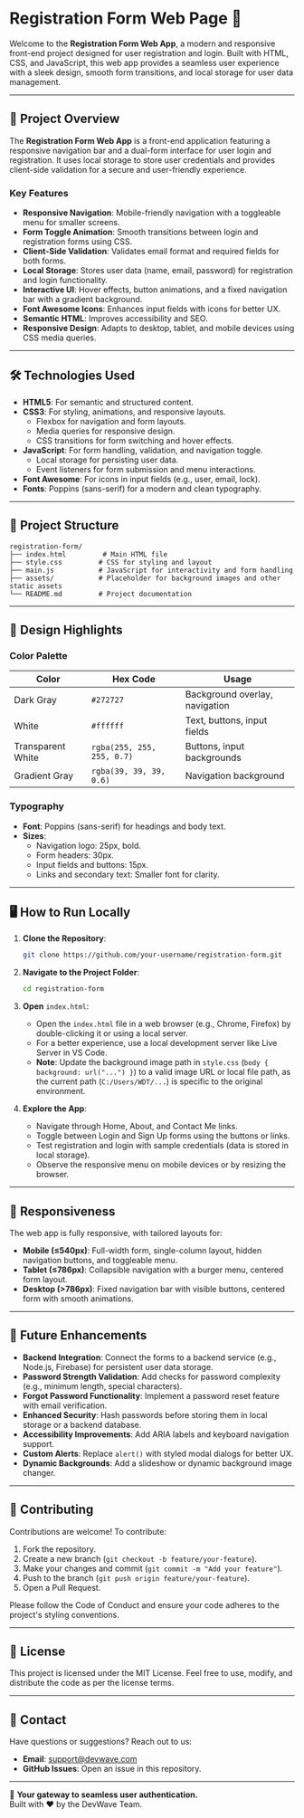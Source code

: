 # Registration Form Web Page 📝

Welcome to the **Registration Form Web App**, a modern and responsive front-end project designed for user registration and login. Built with HTML, CSS, and JavaScript, this web app provides a seamless user experience with a sleek design, smooth form transitions, and local storage for user data management.

---

## 🚀 Project Overview

The **Registration Form Web App** is a front-end application featuring a responsive navigation bar and a dual-form interface for user login and registration. It uses local storage to store user credentials and provides client-side validation for a secure and user-friendly experience.

### Key Features

- **Responsive Navigation**: Mobile-friendly navigation with a toggleable menu for smaller screens.
- **Form Toggle Animation**: Smooth transitions between login and registration forms using CSS.
- **Client-Side Validation**: Validates email format and required fields for both forms.
- **Local Storage**: Stores user data (name, email, password) for registration and login functionality.
- **Interactive UI**: Hover effects, button animations, and a fixed navigation bar with a gradient background.
- **Font Awesome Icons**: Enhances input fields with icons for better UX.
- **Semantic HTML**: Improves accessibility and SEO.
- **Responsive Design**: Adapts to desktop, tablet, and mobile devices using CSS media queries.

---

## 🛠️ Technologies Used

- **HTML5**: For semantic and structured content.
- **CSS3**: For styling, animations, and responsive layouts.
  - Flexbox for navigation and form layouts.
  - Media queries for responsive design.
  - CSS transitions for form switching and hover effects.
- **JavaScript**: For form handling, validation, and navigation toggle.
  - Local storage for persisting user data.
  - Event listeners for form submission and menu interactions.
- **Font Awesome**: For icons in input fields (e.g., user, email, lock).
- **Fonts**: Poppins (sans-serif) for a modern and clean typography.

---

## 📂 Project Structure

```
registration-form/
├── index.html         # Main HTML file
├── style.css         # CSS for styling and layout
├── main.js           # JavaScript for interactivity and form handling
├── assets/           # Placeholder for background images and other static assets
└── README.md         # Project documentation
```

---

## 🎨 Design Highlights

### Color Palette

| Color | Hex Code | Usage |
| --- | --- | --- |
| Dark Gray | `#272727` | Background overlay, navigation |
| White | `#ffffff` | Text, buttons, input fields |
| Transparent White | `rgba(255, 255, 255, 0.7)` | Buttons, input backgrounds |
| Gradient Gray | `rgba(39, 39, 39, 0.6)` | Navigation background |

### Typography

- **Font**: Poppins (sans-serif) for headings and body text.
- **Sizes**:
  - Navigation logo: 25px, bold.
  - Form headers: 30px.
  - Input fields and buttons: 15px.
  - Links and secondary text: Smaller font for clarity.

---

## 🖥️ How to Run Locally

1. **Clone the Repository**:

   ```bash
   git clone https://github.com/your-username/registration-form.git
   ```

2. **Navigate to the Project Folder**:

   ```bash
   cd registration-form
   ```

3. **Open** `index.html`:

   - Open the `index.html` file in a web browser (e.g., Chrome, Firefox) by double-clicking it or using a local server.
   - For a better experience, use a local development server like Live Server in VS Code.
   - **Note**: Update the background image path in `style.css` (`body { background: url("...") }`) to a valid image URL or local file path, as the current path (`C:/Users/WDT/...`) is specific to the original environment.

4. **Explore the App**:

   - Navigate through Home, About, and Contact Me links.
   - Toggle between Login and Sign Up forms using the buttons or links.
   - Test registration and login with sample credentials (data is stored in local storage).
   - Observe the responsive menu on mobile devices or by resizing the browser.

---

## 📱 Responsiveness

The web app is fully responsive, with tailored layouts for:

- **Mobile (≤540px)**: Full-width form, single-column layout, hidden navigation buttons, and toggleable menu.
- **Tablet (≤786px)**: Collapsible navigation with a burger menu, centered form layout.
- **Desktop (&gt;786px)**: Fixed navigation bar with visible buttons, centered form with smooth animations.

---

## 🌟 Future Enhancements

- **Backend Integration**: Connect the forms to a backend service (e.g., Node.js, Firebase) for persistent user data storage.
- **Password Strength Validation**: Add checks for password complexity (e.g., minimum length, special characters).
- **Forgot Password Functionality**: Implement a password reset feature with email verification.
- **Enhanced Security**: Hash passwords before storing them in local storage or a backend database.
- **Accessibility Improvements**: Add ARIA labels and keyboard navigation support.
- **Custom Alerts**: Replace `alert()` with styled modal dialogs for better UX.
- **Dynamic Backgrounds**: Add a slideshow or dynamic background image changer.

---

## 🤝 Contributing

Contributions are welcome! To contribute:

1. Fork the repository.
2. Create a new branch (`git checkout -b feature/your-feature`).
3. Make your changes and commit (`git commit -m "Add your feature"`).
4. Push to the branch (`git push origin feature/your-feature`).
5. Open a Pull Request.

Please follow the Code of Conduct and ensure your code adheres to the project's styling conventions.

---

## 📜 License

This project is licensed under the MIT License. Feel free to use, modify, and distribute the code as per the license terms.

---

## 📧 Contact

Have questions or suggestions? Reach out to us:

- **Email**: support@devwave.com
- **GitHub Issues**: Open an issue in this repository.

---

📝 **Your gateway to seamless user authentication.**\
Built with ❤️ by the DevWave Team.
